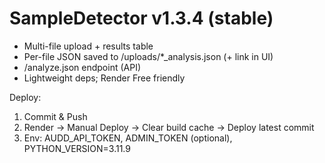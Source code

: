 # SampleDetector v1.3.4 (stable)

- Multi-file upload + results table
- Per-file JSON saved to /uploads/*_analysis.json (+ link in UI)
- /analyze.json endpoint (API)
- Lightweight deps; Render Free friendly

Deploy:
1) Commit & Push
2) Render → Manual Deploy → Clear build cache → Deploy latest commit
3) Env: AUDD_API_TOKEN, ADMIN_TOKEN (optional), PYTHON_VERSION=3.11.9
